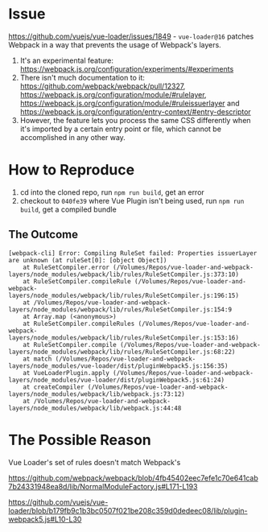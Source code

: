 # Issue

https://github.com/vuejs/vue-loader/issues/1849 - `vue-loader@16` patches Webpack in a way that prevents the usage of Webpack's layers.

1. It's an experimental feature: https://webpack.js.org/configuration/experiments/#experiments
2. There isn't much documentation to it: https://github.com/webpack/webpack/pull/12327, https://webpack.js.org/configuration/module/#rulelayer, https://webpack.js.org/configuration/module/#ruleissuerlayer and https://webpack.js.org/configuration/entry-context/#entry-descriptor
3. However, the feature lets you process the same CSS differently when it's imported by a certain entry point or file, which cannot be accomplished in any other way.

# How to Reproduce

1. cd into the cloned repo, run `npm run build`, get an error
2. checkout to `040fe39` where Vue Plugin isn't being used, run `npm run build`, get a compiled bundle

## The Outcome

```
[webpack-cli] Error: Compiling RuleSet failed: Properties issuerLayer are unknown (at ruleSet[0]: [object Object])
    at RuleSetCompiler.error (/Volumes/Repos/vue-loader-and-webpack-layers/node_modules/webpack/lib/rules/RuleSetCompiler.js:373:10)
    at RuleSetCompiler.compileRule (/Volumes/Repos/vue-loader-and-webpack-layers/node_modules/webpack/lib/rules/RuleSetCompiler.js:196:15)
    at /Volumes/Repos/vue-loader-and-webpack-layers/node_modules/webpack/lib/rules/RuleSetCompiler.js:154:9
    at Array.map (<anonymous>)
    at RuleSetCompiler.compileRules (/Volumes/Repos/vue-loader-and-webpack-layers/node_modules/webpack/lib/rules/RuleSetCompiler.js:153:16)
    at RuleSetCompiler.compile (/Volumes/Repos/vue-loader-and-webpack-layers/node_modules/webpack/lib/rules/RuleSetCompiler.js:68:22)
    at match (/Volumes/Repos/vue-loader-and-webpack-layers/node_modules/vue-loader/dist/pluginWebpack5.js:156:35)
    at VueLoaderPlugin.apply (/Volumes/Repos/vue-loader-and-webpack-layers/node_modules/vue-loader/dist/pluginWebpack5.js:61:24)
    at createCompiler (/Volumes/Repos/vue-loader-and-webpack-layers/node_modules/webpack/lib/webpack.js:73:12)
    at /Volumes/Repos/vue-loader-and-webpack-layers/node_modules/webpack/lib/webpack.js:44:48
```

# The Possible Reason

Vue Loader's set of rules doesn't match Webpack's

https://github.com/webpack/webpack/blob/4fb45402eec7efe1c70e641cab7b24331948ea8d/lib/NormalModuleFactory.js#L171-L193

https://github.com/vuejs/vue-loader/blob/b179fb9c1b3bc0507f021be208c359d0dedeec08/lib/plugin-webpack5.js#L10-L30
